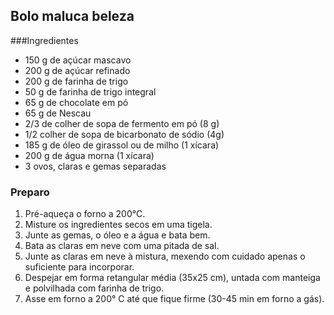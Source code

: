 ## Bolo maluca beleza

###Ingredientes
* 150 g de açúcar mascavo
* 200 g de açúcar refinado
* 200 g de farinha de trigo
* 50 g de farinha de trigo integral
* 65 g de chocolate em pó
* 65 g de Nescau
* 2/3 de colher de sopa de fermento em pó (8 g)
* 1/2 colher de sopa de bicarbonato de sódio (4g)
* 185 g de óleo de girassol ou de milho (1 xícara)
* 200 g de água morna (1 xícara)
* 3 ovos, claras e gemas separadas

### Preparo
1. Pré-aqueça o forno a 200&deg;C.
2. Misture os ingredientes secos em uma tigela.
3. Junte as gemas, o óleo e a água e bata bem.
4. Bata as claras em neve com uma pitada de sal.
5. Junte as claras em neve à mistura, mexendo com cuidado apenas o
   suficiente para incorporar.
6. Despejar em forma retangular média (35x25 cm), untada com manteiga
   e polvilhada com farinha de trigo.
7. Asse em forno a 200° C até que fique firme (30-45 min em forno a gás).
